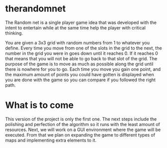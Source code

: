 # therandomnet

The Random net is a single player game idea that was developed with the intent to entertain while at the same time help the player with critical thinking. 

You are given a 3x3 grid with random numbers from 1 to whatever you define. Every time you move from one of the slots in the grid to the next, the number in the grid you were in goes down until it reaches 0. If it reaches 0 that means that you will not be able to go back to that slot of the grid. The purpose of the game is to move as much as possible along the grid until there is nowhere for you to go. Each time you move you gain one point, and the maximum amount of points you could have gotten is displayed when you are done with the game so you can compare if you followed the right path.


# What is to come
This version of the project is only the first one. The next steps include the polishing and perfection of the algorithm so it runs with the least amount of resources. Next, we will work on a GUI environment where the game will be executed. From that we plan on expanding the game to different types of maps and implementing extra elements to it.
